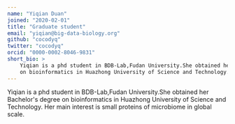 ```yaml
---
name: "Yiqian Duan"
joined: "2020-02-01"
title: "Graduate student"
email: "yiqian@big-data-biology.org"
github: "cocodyq"
twitter: "cocodyq"
orcid: "0000-0002-8046-9831"
short_bio: >
    Yiqian is a phd student in BDB-Lab,Fudan University.She obtained her Bachelor's degree 
    on bioinformatics in Huazhong University of Science and Technology. 
---
```



Yiqian is a phd student in BDB-Lab,Fudan University.She obtained her Bachelor's degree 
on bioinformatics in Huazhong University of Science and Technology. Her main interest 
is small proteins of microbiome in global scale.

